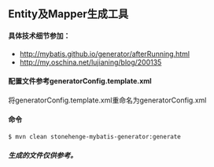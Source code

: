 ## Entity及Mapper生成工具
#### 具体技术细节参加：
* http://mybatis.github.io/generator/afterRunning.html
* http://my.oschina.net/lujianing/blog/200135

#### 配置文件参考generatorConfig.template.xml

将generatorConfig.template.xml重命名为generatorConfig.xml

#### 命令
`
    $ mvn clean stonehenge-mybatis-generator:generate
`

##### 生成的文件仅供参考。